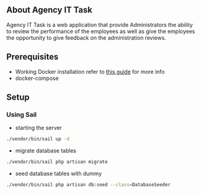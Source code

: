 ## About Agency IT Task

Agency IT Task is a web application that provide Administrators the ability to review the performance of the employees as well as give the employees the opportunity to give feedback on the administration reviews.

## Prerequisites
- Working Docker installation 
refer to [this guide](https://docs.docker.com/engine/install/) for more info
- docker-compose
## Setup 
### Using Sail
- starting the server
```bash
./vendor/bin/sail up -d
```
- migrate database  tables
```bash
./vendor/bin/sail php artisan migrate
```
- seed database tables with dummy
```bash
./vendor/bin/sail php artisan db:seed --class=DatabaseSeeder
```

